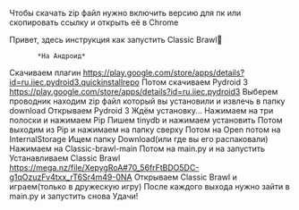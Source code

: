 Чтобы скачать zip файл нужно включить версию для пк или скопировать ссылку и открыть её в Chrome

Привет, здесь инструкция как запустить Classic Brawl👏
       
           *На Андроид*
Скачиваем плагин 
https://play.google.com/store/apps/details?id=ru.iiec.pydroid3.quickinstallrepo
Потом скачиваем Pydroid 3 
https://play.google.com/store/apps/details?id=ru.iiec.pydroid3
Выберем проводник находим zip файл который вы установили и извлечь в папку download
Открываем Pydroid 3
Ждём установку...
Нажимаем на три полоски и нажимаем Pip
Пишем tinydb и нажимаем установить
Потом выходим из Pip и нажимаем на папку сверху
Потом на Open потом на InternalStorage
Ищем папку Download(или где вы его распаковали)
Нажимаем на Classic-brawl-main
Потом на main.py и на запустить
Устанавливаем Classic Brawl
https://mega.nz/file/XepygRoA#70_56frFtBDO5DC-g1qOzuzFv4txx_rT6Sr4m49-0NA
Открываем Classic Brawl и играем(только в дружескую игру)
После каждого выхода нужно зайти в main.py и запустить снова
Удачи!
